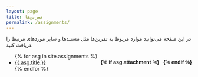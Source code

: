 ```yaml
---
layout: page
title: تمرین‌ها
permalink: /assignments/
---
```


در این صفحه می‌توانید موارد مربوط به تمرین‌ها مثل مستندها و سایر موردهای مرتبط را دریافت کنید.


<ul id="archive">
{% for asg in site.assignments %}
      <li class="archiveposturl" style="background: transparent">
        <span><a href="{{ asg.url | prepend: site.baseurl}}">{{ asg.title }}</a></span>
<strong style="font-size:100%; font-family: 'Titillium Web', sans-serif; float:right">
<a title="Download problems (pdf)" href="{{ asg.pdf | prepend: site.baseurl }}"><i class="fas fa-file-pdf"></i></a> 
{% if asg.attachment %}
&nbsp; <a title="Download attachments (zip)" href="{{ asg.attachment | prepend: site.baseurl }}"><i class="fas fa-file-archive"></i></a>
{% endif %}
</strong> 
      </li>
{% endfor %}
</ul>